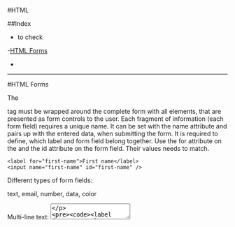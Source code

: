 
#HTML

##Index


- to check

-[HTML Forms](https://github.com/neuefische/ffm-web-23-3/blob/main/sessions/html-forms/html-forms.md)

-



<hr>

#HTML Forms

The <form> tag must be wrapped around the complete form with all elements, that are presented as form controls to the user.
Each fragment of information (each form field) requires a unique name. It can be set with the name attribute and pairs up with the entered data, when submitting the form.
It is required to define, which label and form field belong together. Use the for attribute on the <label> and the id attribute on the form field. Their values needs to match.

  ```
  <label for="first-name">First name</label>
  <input name="first-name" id="first-name" />
  ```
 
  Different types of form fields:
  
  text, email, number, data, color
  
  Multi-line text: <textarea>
  
  ````
  <label for="personal-message">Personal Message</label>
  <textarea name="personal-message" id="personal-message"></textarea>
  ````
  
  
  
  
  Select / dropdown menu
The <select> field lets the user choose between different options wrapped into <option> tags that are nested into their parent <select> tag - this renders a dropdown menu. Each <option> has a value attribute defining the data to be submitted. 
The option's text presented to the user is defined between the opening and closing tag.
  
  ````
  <label for="billing-plan">Billing plan</label>
<select name="billing-plan" id="billing-plan">
  <option value="weekly">Weekly billing</option>
  <option value="monthly">Monthly billing</option>
  <option value="yearly">Monthly billing</option>
</select>
  `````
  
 Radio elements
The <input type="radio" /> element is another way of presenting a choice with different options to the user. In many situations it can be used as an alternative to <select>.
  
  ````
  <input
  type="radio"
  name="billing-plan"
  id="billing-plan-weekly"
  value="weekly"
/>
<label for="billing-plan-weekly">Weekly billing</label>

<input
  type="radio"
  name="billing-plan"
  id="billing-plan-monthly"
  value="monthly"
/>
<label for="billing-plan-monthly">Monthly billing</label>

<input
  type="radio"
  name="billing-plan"
  id="billing-plan-yearly"
  value="yearly"
/>
<label for="billing-plan-yearly">Yearly billing</label>
  
  ````
  
  ❗️ The name attribute must be equal among all radio elements that refer to the same choice. The browser groups them together and ensures only one radio element can be selected at the same time.
  
  
  Checkboxes
In contrast to the radio element, <input type="checkbox" /> presents individual choices, that are not related to each other. Each choice can either be "on" ("true") or "off" ("false").
  
  ````
  <input type="checkbox" name="accept-data-privacy" id="accept-data-privacy" />
<label for="accept-data-privacy">I accept the data privacy agreement </label>

<input
  type="checkbox"
  name="accept-terms-conditions"
  id="accept-terms-conditions"
/>
<label for="accept-terms-conditions">I accept the terms and conditions </label>
  
  ````
  
  [more inputs here](https://developer.mozilla.org/en-US/docs/Web/HTML/Element/input)  
  
  
 Buttons types: submit, reset, button
  
  
 Fieldset and Legend:
  
  The ```<fieldset>``` element is used to group multiple fields together. Use the <legend> element to provide a caption for such a group.
  
  ````
  <fieldset>
  <legend>Personal information</legend>

  <label for="first-name">First name</label>
  <input type="text" name="first-name" id="first-name" />

  <label for="email">Email address</label>
  <input type="email" name="email" id="email" />
</fieldset>
  
  ````
  
  aria labels: The aria-label attribute defines a label for an interactive element. Use it when the accessible name is missing and there is no content visible in the DOM that can be referenced via the aria-labelledby attribute, e.g. a button with no text but only an icon:
  The aria-labelledby attribute identifies which element labels the element it is applied to. Use the id attribute to create the connection:
  ````
<h2 id="title">Personal Information Form</h2>
<form aria-labelledby="title">...</form>
  ````
  
  aria-describedby
  
  The aria-describedby attribute allows more verbose information than a label. Use the id attribute to create the connection:
  
  ````
  <p id="description">
  We need some personal information about you in order to proceed. Please fill
  in this form so that we can help you.
</p>
<fieldset aria-describedby="description">...</fieldset>
  ````

  
